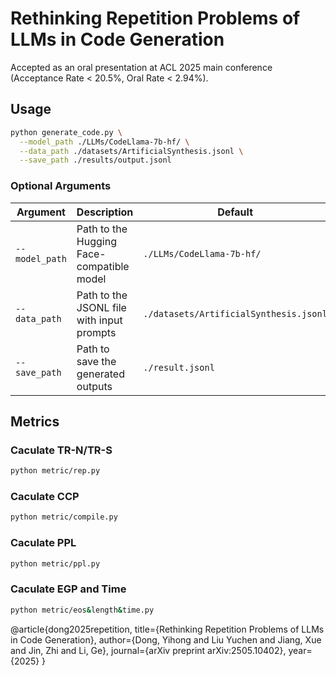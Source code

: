# Rethinking Repetition Problems of LLMs in Code Generation
Accepted as an oral presentation at ACL 2025 main conference (Acceptance Rate < 20.5%, Oral Rate < 2.94%).

## Usage
```bash
python generate_code.py \
  --model_path ./LLMs/CodeLlama-7b-hf/ \
  --data_path ./datasets/ArtificialSynthesis.jsonl \
  --save_path ./results/output.jsonl
```

### Optional Arguments

| Argument        | Description                                    | Default                              |
|----------------|------------------------------------------------|--------------------------------------|
| `--model_path`  | Path to the Hugging Face-compatible model      | `./LLMs/CodeLlama-7b-hf/`            |
| `--data_path`   | Path to the JSONL file with input prompts      | `./datasets/ArtificialSynthesis.jsonl` |
| `--save_path`   | Path to save the generated outputs             | `./result.jsonl`                     |

## Metrics
### Caculate TR-N/TR-S
```bash
python metric/rep.py
```

### Caculate CCP
```bash
python metric/compile.py
```

### Caculate PPL
```bash 
python metric/ppl.py
```

### Caculate EGP and Time
```bash 
python metric/eos&length&time.py
```

@article{dong2025repetition,
  title={Rethinking Repetition Problems of LLMs in Code Generation},
  author={Dong, Yihong and Liu Yuchen and Jiang, Xue and Jin, Zhi and Li, Ge},
  journal={arXiv preprint arXiv:2505.10402},
  year={2025}
}

